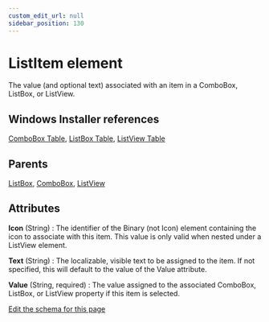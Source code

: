 ```yaml
---
custom_edit_url: null
sidebar_position: 130
---
```

# ListItem element
The value (and optional text) associated with an item in a ComboBox, ListBox, or ListView.

## Windows Installer references
[ComboBox Table](https://docs.microsoft.com/en-us/windows/win32/msi/combobox-table), [ListBox Table](https://docs.microsoft.com/en-us/windows/win32/msi/listbox-table), [ListView Table](https://docs.microsoft.com/en-us/windows/win32/msi/listview-table)

## Parents
[ListBox](listbox.md), [ComboBox](combobox.md), [ListView](listview.md)

## Attributes
**Icon** (String)
  : The identifier of the Binary (not Icon) element containing the icon to associate with this item. This value is only valid when nested under a ListView element.

**Text** (String)
  : The localizable, visible text to be assigned to the item. If not specified, this will default to the value of the Value attribute.

**Value** (String, required)
  : The value assigned to the associated ComboBox, ListBox, or ListView property if this item is selected.


[Edit the schema for this page](https://github.com/wixtoolset/web/blob/master/src/xsd4/wix.xsd)